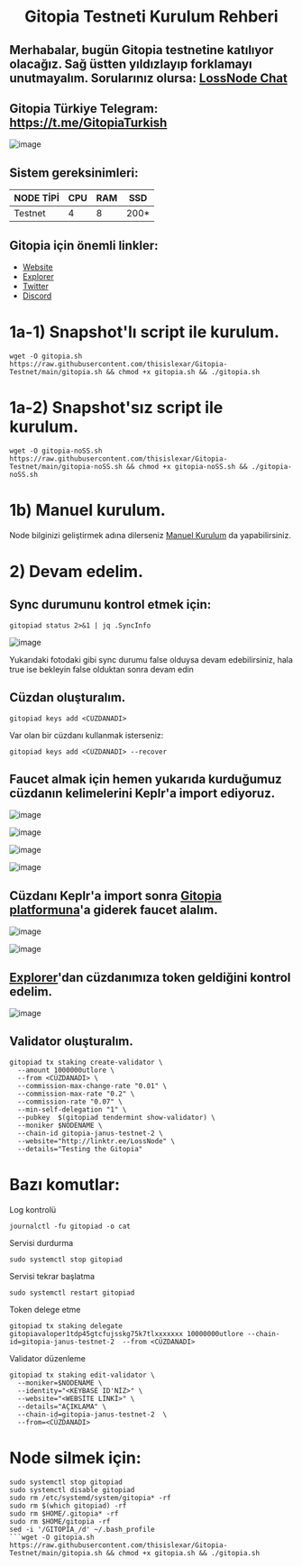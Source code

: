 <h1 align="center">Gitopia Testneti Kurulum Rehberi

## Merhabalar, bugün Gitopia testnetine katılıyor olacağız. Sağ üstten yıldızlayıp forklamayı unutmayalım. Sorularınız olursa: [LossNode Chat](https://t.me/LossNode)


## Gitopia Türkiye Telegram: https://t.me/GitopiaTurkish

![image](https://user-images.githubusercontent.com/101462877/201489822-1d35a702-8d38-4a63-933b-6112b226817f.png)


## Sistem gereksinimleri:
NODE TİPİ | CPU     | RAM      | SSD     |
| ------------- | ------------- | ------------- | -------- |
| Testnet | 4          | 8         | 200*  |

## Gitopia için önemli linkler:
- [Website](https://gitopia.com/)
- [Explorer](https://gitopia.explorers.guru/)
- [Twitter](https://twitter.com/gitopiaDAO)
- [Discord](https://discord.gg/EcwjHedFnp)

# 1a-1) Snapshot'lı script ile kurulum.

```
wget -O gitopia.sh https://raw.githubusercontent.com/thisislexar/Gitopia-Testnet/main/gitopia.sh && chmod +x gitopia.sh && ./gitopia.sh
```

# 1a-2) Snapshot'sız script ile kurulum.

```
wget -O gitopia-noSS.sh https://raw.githubusercontent.com/thisislexar/Gitopia-Testnet/main/gitopia-noSS.sh && chmod +x gitopia-noSS.sh && ./gitopia-noSS.sh
```


# 1b) Manuel kurulum.

Node bilginizi geliştirmek adına dilerseniz [Manuel Kurulum](https://github.com/thisislexar/Gitopia-Testnet/blob/main/gitopia_manual.md) da yapabilirsiniz.


# 2) Devam edelim. 

## Sync durumunu kontrol etmek için:

```
gitopiad status 2>&1 | jq .SyncInfo
``` 

![image](https://user-images.githubusercontent.com/101462877/201514358-41303e3f-6c51-4f12-b3e3-49bcecb3770c.png)

Yukarıdaki fotodaki gibi sync durumu false olduysa devam edebilirsiniz, hala true ise bekleyin false olduktan sonra devam edin

## Cüzdan oluşturalım.
```
gitopiad keys add <CÜZDANADI>
``` 
Var olan bir cüzdanı kullanmak isterseniz:

```
gitopiad keys add <CÜZDANADI> --recover
``` 


## Faucet almak için hemen yukarıda kurduğumuz cüzdanın kelimelerini Keplr'a import ediyoruz.

![image](https://user-images.githubusercontent.com/101462877/201490749-0d060bfa-bca3-4b09-8569-c00f499c8a48.png)

![image](https://user-images.githubusercontent.com/101462877/201490756-32b6b1f1-fdd8-4af1-b3f0-9f18f5a0ad3b.png)

![image](https://user-images.githubusercontent.com/101462877/201490769-99978610-5dba-4758-b4d1-abac5f18a215.png)

![image](https://user-images.githubusercontent.com/101462877/201490784-e00537d8-8c50-4951-9d76-fe78adca8032.png)

## Cüzdanı Keplr'a import sonra [Gitopia platformuna](https://gitopia.com/home)'a giderek faucet alalım.

![image](https://user-images.githubusercontent.com/101462877/201490673-40e73d7d-0705-47c3-8ce6-391ad1326fdd.png)


![image](https://user-images.githubusercontent.com/101462877/201490821-bec0a6d7-9e97-4d22-b51d-092874799e52.png)


## [Explorer](https://gitopia.explorers.guru/)'dan cüzdanımıza token geldiğini kontrol edelim.

![image](https://user-images.githubusercontent.com/101462877/201490841-58a9340a-8bb9-43c0-b086-dec720951575.png)


## Validator oluşturalım.


```
gitopiad tx staking create-validator \
  --amount 1000000utlore \
  --from <CÜZDANADI> \
  --commission-max-change-rate "0.01" \
  --commission-max-rate "0.2" \
  --commission-rate "0.07" \
  --min-self-delegation "1" \
  --pubkey  $(gitopiad tendermint show-validator) \
  --moniker $NODENAME \
  --chain-id gitopia-janus-testnet-2 \
  --website="http://linktr.ee/LossNode" \
  --details="Testing the Gitopia"
```


# Bazı komutlar:

Log kontrolü

```
journalctl -fu gitopiad -o cat
```


Servisi durdurma

```
sudo systemctl stop gitopiad
```

Servisi tekrar başlatma

```
sudo systemctl restart gitopiad
```

Token delege etme

```
gitopiad tx staking delegate gitopiavaloper1tdp45gtcfujsskg75k7tlxxxxxxx 10000000utlore --chain-id=gitopia-janus-testnet-2  --from <CÜZDANADI>
```

Validator düzenleme

```
gitopiad tx staking edit-validator \
  --moniker=$NODENAME \
  --identity="<KEYBASE ID'NİZ>" \
  --website="<WEBSİTE LİNKİ>" \
  --details="AÇIKLAMA" \
  --chain-id=gitopia-janus-testnet-2  \
  --from=<CÜZDANADI>
``` 


# Node silmek için:

```
sudo systemctl stop gitopiad
sudo systemctl disable gitopiad
sudo rm /etc/systemd/system/gitopia* -rf
sudo rm $(which gitopiad) -rf
sudo rm $HOME/.gitopia* -rf
sudo rm $HOME/gitopia -rf
sed -i '/GITOPIA_/d' ~/.bash_profile
```wget -O gitopia.sh https://raw.githubusercontent.com/thisislexar/Gitopia-Testnet/main/gitopia.sh && chmod +x gitopia.sh && ./gitopia.sh
